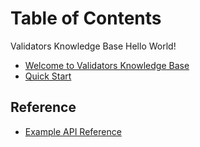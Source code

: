 # Table of Contents

Validators Knowledge Base
Hello World!

* [Welcome to Validators Knowledge Base](README.md)
* [Quick Start](quick-start.md)

## Reference

* [Example API Reference](reference/api-reference.md)
